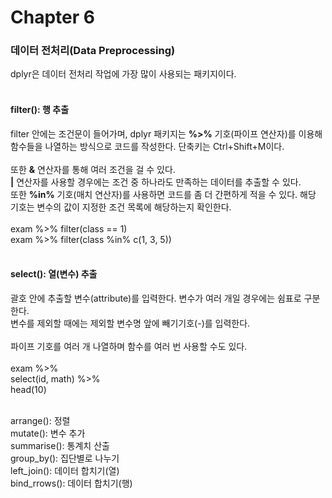 # Chapter 6

### 데이터 전처리(Data Preprocessing)
dplyr은 데이터 전처리 작업에 가장 많이 사용되는 패키지이다.<br>
<br>

#### filter(): 행 추출
filter 안에는 조건문이 들어가며, dplyr 패키지는 **%>%** 기호(파이프 연산자)를 이용해 함수들을 나열하는 방식으로 코드를 작성한다. 단축키는 Ctrl+Shift+M이다.<br>
<br>
또한 **&** 연산자를 통해 여러 조건을 걸 수 있다.<br>
**|** 연산자를 사용할 경우에는 조건 중 하나라도 만족하는 데이터를 추출할 수 있다.<br>
또한 **%in%** 기호(매치 연산자)를 사용하면 코드를 좀 더 간편하게 적을 수 있다. 해당 기호는 변수의 값이 지정한 조건 목록에 해당하는지 확인한다.<br>
<br>
exam %>% filter(class == 1)<br>
exam %>% filter(class %in% c(1, 3, 5))<br>
<br>

#### select(): 열(변수) 추출
괄호 안에 추출할 변수(attribute)를 입력한다. 변수가 여러 개일 경우에는 쉼표로 구분한다.<br>
변수를 제외할 때에는 제외할 변수명 앞에 빼기기호(-)를 입력한다.<br>
<br>
파이프 기호를 여러 개 나열하며 함수를 여러 번 사용할 수도 있다.<br>
<br>
exam %>% <br>
  select(id, math) %>% <br>
  head(10)<br>
<br>

arrange(): 정렬<br>
mutate(): 변수 추가<br>
summarise(): 통계치 산출<br>
group_by(): 집단별로 나누기<br>
left_join(): 데이터 합치기(열)<br>
bind_rrows(): 데이터 합치기(행)<br>
<br>
